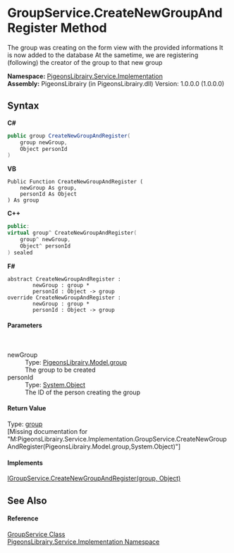 # GroupService.CreateNewGroupAndRegister Method 
 

The group was creating on the form view with the provided informations It is now added to the database At the sametime, we are registering (following) the creator of the group to that new group

**Namespace:**&nbsp;<a href="61ea8cdd-bbb0-4640-7fbb-d4c259f85123">PigeonsLibrairy.Service.Implementation</a><br />**Assembly:**&nbsp;PigeonsLibrairy (in PigeonsLibrairy.dll) Version: 1.0.0.0 (1.0.0.0)

## Syntax

**C#**<br />
``` C#
public group CreateNewGroupAndRegister(
	group newGroup,
	Object personId
)
```

**VB**<br />
``` VB
Public Function CreateNewGroupAndRegister ( 
	newGroup As group,
	personId As Object
) As group
```

**C++**<br />
``` C++
public:
virtual group^ CreateNewGroupAndRegister(
	group^ newGroup, 
	Object^ personId
) sealed
```

**F#**<br />
``` F#
abstract CreateNewGroupAndRegister : 
        newGroup : group * 
        personId : Object -> group 
override CreateNewGroupAndRegister : 
        newGroup : group * 
        personId : Object -> group 
```


#### Parameters
&nbsp;<dl><dt>newGroup</dt><dd>Type: <a href="30daa006-0f38-7d8e-5d44-43f8187b044c">PigeonsLibrairy.Model.group</a><br />The group to be created</dd><dt>personId</dt><dd>Type: <a href="http://msdn2.microsoft.com/en-us/library/e5kfa45b" target="_blank">System.Object</a><br />The ID of the person creating the group</dd></dl>

#### Return Value
Type: <a href="30daa006-0f38-7d8e-5d44-43f8187b044c">group</a><br />\[Missing <returns> documentation for "M:PigeonsLibrairy.Service.Implementation.GroupService.CreateNewGroupAndRegister(PigeonsLibrairy.Model.group,System.Object)"\]

#### Implements
<a href="94eaa93d-6255-cff2-b75b-73394d039ea9">IGroupService.CreateNewGroupAndRegister(group, Object)</a><br />

## See Also


#### Reference
<a href="c93708a9-e06b-e1e2-8b57-bc4e00cafbf2">GroupService Class</a><br /><a href="61ea8cdd-bbb0-4640-7fbb-d4c259f85123">PigeonsLibrairy.Service.Implementation Namespace</a><br />